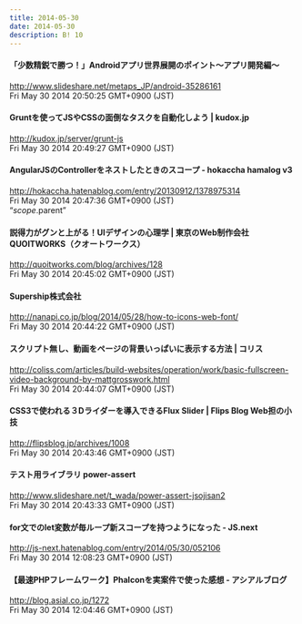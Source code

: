 ```yaml
---
title: 2014-05-30
date: 2014-05-30
description: B! 10
---
```


#### 「少数精鋭で勝つ！」Androidアプリ世界展開のポイント～アプリ開発編～
http://www.slideshare.net/metaps_JP/android-35286161<br>
Fri May 30 2014 20:50:25 GMT+0900 (JST)<br>


#### Gruntを使ってJSやCSSの面倒なタスクを自動化しよう | kudox.jp
http://kudox.jp/server/grunt-js<br>
Fri May 30 2014 20:49:27 GMT+0900 (JST)<br>


#### AngularJSのControllerをネストしたときのスコープ - hokaccha hamalog v3
http://hokaccha.hatenablog.com/entry/20130912/1378975314<br>
Fri May 30 2014 20:47:36 GMT+0900 (JST)<br>
“$scope.$parent”


#### 説得力がグンと上がる！UIデザインの心理学 | 東京のWeb制作会社QUOITWORKS（クオートワークス）
http://quoitworks.com/blog/archives/128<br>
Fri May 30 2014 20:45:02 GMT+0900 (JST)<br>


#### Supership株式会社
http://nanapi.co.jp/blog/2014/05/28/how-to-icons-web-font/<br>
Fri May 30 2014 20:44:22 GMT+0900 (JST)<br>


####   スクリプト無し、動画をページの背景いっぱいに表示する方法 | コリス
http://coliss.com/articles/build-websites/operation/work/basic-fullscreen-video-background-by-mattgrosswork.html<br>
Fri May 30 2014 20:44:07 GMT+0900 (JST)<br>


#### CSS3で使われる３Dライダーを導入できるFlux Slider | Flips Blog Web担の小技
http://flipsblog.jp/archives/1008<br>
Fri May 30 2014 20:43:46 GMT+0900 (JST)<br>


#### テスト用ライブラリ power-assert
http://www.slideshare.net/t_wada/power-assert-jsojisan2<br>
Fri May 30 2014 20:43:33 GMT+0900 (JST)<br>


#### for文でのlet変数が毎ループ新スコープを持つようになった - JS.next
http://js-next.hatenablog.com/entry/2014/05/30/052106<br>
Fri May 30 2014 12:08:23 GMT+0900 (JST)<br>


#### 【最速PHPフレームワーク】Phalconを実案件で使った感想 - アシアルブログ
http://blog.asial.co.jp/1272<br>
Fri May 30 2014 12:04:46 GMT+0900 (JST)<br>



